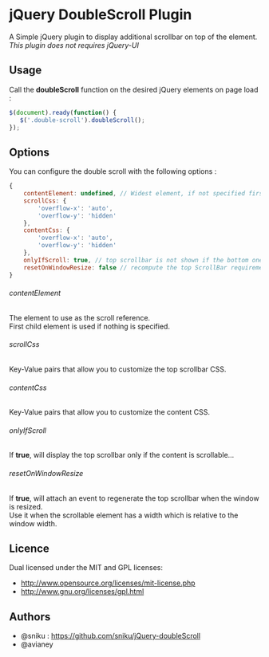 # jQuery DoubleScroll Plugin

A Simple jQuery plugin to display additional scrollbar on top of the element.  
*This plugin does not requires jQuery-UI*

## Usage

Call the **doubleScroll** function on the desired jQuery elements on page load :  

```javascript
$(document).ready(function() {
   $('.double-scroll').doubleScroll();
});
```

## Options

You can configure the double scroll with the following options :  
```javascript
{
	contentElement: undefined, // Widest element, if not specified first child element will be used
	scrollCss: {                
		'overflow-x': 'auto',
		'overflow-y': 'hidden'
	},
	contentCss: {
		'overflow-x': 'auto',
		'overflow-y': 'hidden'
	},
	onlyIfScroll: true, // top scrollbar is not shown if the bottom one is not present
	resetOnWindowResize: false // recompute the top ScrollBar requirements when the window is resized
}
```

######  contentElement

The element to use as the scroll reference.  
First child element is used if nothing is specified.

######  scrollCss

Key-Value pairs that allow you to customize the top scrollbar CSS.

######  contentCss

Key-Value pairs that allow you to customize the content CSS.

######  onlyIfScroll

If **true**, will display the top scrollbar only if the content is scrollable...

######  resetOnWindowResize

If **true**, will attach an event to regenerate the top scrollbar when the window is resized.  
Use it when the scrollable element has a width which is relative to the window width.

## Licence

Dual licensed under the MIT and GPL licenses:
-  http://www.opensource.org/licenses/mit-license.php
-  http://www.gnu.org/licenses/gpl.html

## Authors

-  @sniku : https://github.com/sniku/jQuery-doubleScroll
-  @avianey
